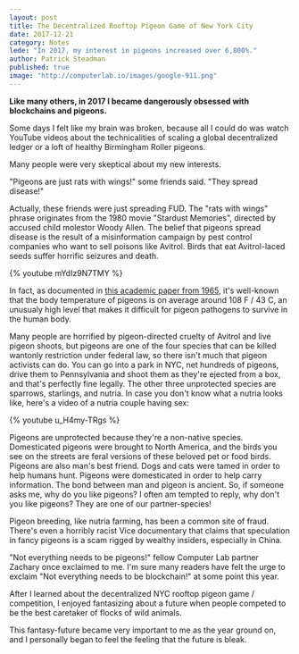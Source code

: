 ```yaml
---
layout: post
title: The Decentralized Rooftop Pigeon Game of New York City
date: 2017-12-21
category: Notes
lede: "In 2017, my interest in pigeons increased over 6,800%."
author: Patrick Steadman
published: true
image: "http://computerlab.io/images/google-911.png"
---
```


__Like many others, in 2017 I became dangerously obsessed with blockchains and
pigeons.__

Some days I felt like my brain was broken, because all I could do was watch
YouTube videos about the technicalities of scaling a global decentralized ledger
or a loft of healthy Birmingham Roller pigeons.

Many people were very skeptical about my new interests.

"Pigeons are just rats with wings!" some friends said. "They spread disease!"

Actually, these friends were just spreading FUD. The "rats with wings" phrase
originates from the 1980 movie "Stardust Memories", directed by accused child
molestor Woody Allen. The belief that pigeons spread disease is the result of a
misinformation campaign by pest control companies who want to sell poisons like
Avitrol. Birds that eat Avitrol-laced seeds suffer horrific seizures and death.

{% youtube mYdIz9N7TMY %}

In fact, as documented in [this academic paper from
1965](http://www.jwildlifedis.org/doi/abs/10.7589/0090-3558-1.4.49?code=wdas-site),
it's well-known that the body temperature of pigeons is on average around 108 F
/ 43 C, an unusualy high level that makes it difficult for pigeon pathogens to
survive in the human body.

Many people are horrified by pigeon-directed cruelty of Avitrol and live pigeon
shoots, but pigeons are one of the four species that can be killed wantonly
restriction under federal law, so there isn't much that pigeon activists can do.
You can go into a park in NYC, net hundreds of pigeons, drive them to
Pennsylvania and shoot them as they're ejected from a box, and that's perfectly
fine legally. The other three unprotected species are sparrows, starlings, and
nutria. In case you don't know what a nutria looks like, here's a video of a
nutria couple having sex:

{% youtube u_H4my-TRgs %}

Pigeons are unprotected because they're a non-native species. Domesticated
pigeons were brought to North America, and the birds you see on the streets are
feral versions of these beloved pet or food birds. Pigeons are also man's best
friend. Dogs and cats were tamed in order to help humans hunt. Pigeons were
domesticated in order to help carry information. The bond between man and pigeon
is ancient. So, if someone asks me, why do you like pigeons? I often am tempted
to reply, why don't you like pigeons? They are one of our partner-species!

Pigeon breeding, like nutria farming, has been a common site of fraud. There's
even a horribly racist Vice documentary that claims that speculation in fancy
pigeons is a scam rigged by wealthy insiders, especially in China.




"Not everything needs to be pigeons!" fellow Computer Lab partner Zachary once
exclaimed to me. I'm sure many readers have felt the urge to exclaim "Not
everything needs to be blockchain!" at some point this year.

After I learned about the decentralized NYC rooftop pigeon game / competition, I
enjoyed fantasizing about a future when people competed to be the best caretaker
of flocks of wild animals.

This fantasy-future became very important to me as the year ground on, and I
personally began to feel the feeling that the future is bleak.
